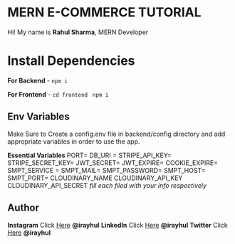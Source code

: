 # MERN E-COMMERCE TUTORIAL

Hi! My name is **Rahul Sharma**, MERN Developer

# Install Dependencies

**For Backend** - `npm i`

**For Frontend** - `cd frontend` ` npm i`

## Env Variables

Make Sure to Create a config.env file in backend/config directory and add appropriate variables in order to use the app.

**Essential Variables**
PORT=
DB_URI =
STRIPE_API_KEY=
STRIPE_SECRET_KEY=
JWT_SECRET=
JWT_EXPIRE=
COOKIE_EXPIRE=
SMPT_SERVICE =
SMPT_MAIL=
SMPT_PASSWORD=
SMPT_HOST=
SMPT_PORT=
CLOUDINARY_NAME
CLOUDINARY_API_KEY
CLOUDINARY_API_SECRET
_fill each filed with your info respectively_

## Author

**Instagram** Click [Here](https://www.instagram.com/irayhul) **@irayhul**
**LinkedIn** Click [Here](https://in.linkedin.com/irayhul) **@irayhul**
**Twitter** Click [Here](https://twitter.com/irayhul) **@irayhul**